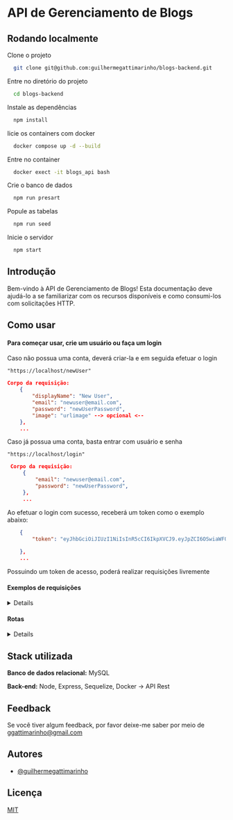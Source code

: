 
# API de Gerenciamento de Blogs



## Rodando localmente

Clone o projeto

```bash
  git clone git@github.com:guilhermegattimarinho/blogs-backend.git
```

Entre no diretório do projeto

```bash
  cd blogs-backend
```

Instale as dependências

```bash
  npm install
```

Iicie os containers com docker

```bash
  docker compose up -d --build
```

Entre no container

```bash
  docker exect -it blogs_api bash
```

Crie o banco de dados

```bash
  npm run presart 
```

Popule as tabelas

```bash
  npm run seed
```

Inicie o servidor

```bash
  npm start
```




## Introdução
Bem-vindo à API de Gerenciamento de Blogs! Esta documentação deve ajudá-lo a se familiarizar com os recursos disponíveis e como consumi-los com solicitações HTTP.


## Como usar

  #### Para começar usar, crie um usuário ou faça um login
  Caso não possua uma conta, deverá criar-la e em seguida efetuar o login
   ```
  "https://localhost/newUser"
  ```

  ```json
  Corpo da requisição: 
      {
          "displayName": "New User",
          "email": "newuser@email.com",
          "password": "newUserPassword",
          "image": "urlimage" --> opcional <--
      },
      ...
  ```
  Caso já possua uma conta, basta entrar com usuário e senha
  ```
  "https://localhost/login"
  ```

 ```json
  Corpo da requisição: 
      {
          "email": "newuser@email.com",
          "password": "newUserPassword",
      },
      ...
  ```
  Ao efetuar o login com sucesso, receberá um token como o exemplo abaixo:
  ```json
      {
          "token": "eyJhbGciOiJIUzI1NiIsInR5cCI6IkpXVCJ9.eyJpZCI6OSwiaWF0IjoxNjk2MzczNDMwLCJleHAiOjE2OTg5NjU0MzB9.B_NiIm-KkbvMQ1_IjQHFUJqn_TzIDbN1mhoK5sTlNVM"
          
      },
      ...
  ```
  Possuindo um token de acesso, poderá realizar requisições livremente
  #### Exemplos de requisições
<details>
  
  ```
  "https://localhost/user"

  [
    {
        "id": 1,
        "displayName": "Morpheus",
        "email": "morpheus@email.com",
        "image": "http://image.url.com"
    },
    {
        "id": 2,
        "displayName": "Neo",
        "email": "neo@email.com",
        "image": "http://image.url.com"
    }
]
  ```
  ```
  "https://localhost/user/1"

    {
        "id": 1,
        "displayName": "Morpheus",
        "email": "morpheus@email.com",
        "image": "http://image.url.com"
    }
  ```
  ```
  "https://api.url.com/categories"

   [
    {
        "id": 1,
        "name": "Hello World"
    },
    {
        "id": 2,
        "name": "Matirx"
    },
   ]
  ```
  ```
  "https://localhost/post"

   [
    {
        "id": 1,
        "title": "Latest updates, August 1st",
        "content": "The whole text for the blog post goes here in this key",
        "userId": 1,
        "published": "2023-10-03T23:26:53.000Z",
        "updated": "2023-10-03T23:26:53.000Z",
        "user": {
            "id": 1,
            "displayName": "morpheus",
            "email": "morpheus@email.com",
            "image": "http://imageurl.com"
        },
        "categories": [
            {
                "id": 1,
                "name": "Hello World"
            },
            {
                "id": 2,
                "name": "Matirx"
            }
        ]
    }
   ]
  ```
```
  "https://localhost/post/1"
    {
        "id": 1,
        "title": "Latest updates, August 1st",
        "content": "The whole text for the blog post goes here in this key",
        "userId": 1,
        "published": "2023-10-03T23:26:53.000Z",
        "updated": "2023-10-03T23:26:53.000Z",
        "user": {
            "id": 1,
            "displayName": "morpheus",
            "email": "morpheus@email.com",
            "image": "http://imageurl.com"
        },
        "categories": [
            {
                "id": 1,
                "name": "Hello World"
            },
            {
                "id": 2,
                "name": "Matirx"
            }
        ]
    }
  ```
```
  "https://localhost/post/search?q=latest"

   [
    {
        "id": 1,
        "title": "Latest updates, August 1st",
        "content": "The whole text for the blog post goes here in this key",
        "userId": 1,
        "published": "2023-10-03T23:26:53.000Z",
        "updated": "2023-10-03T23:26:53.000Z",
        "user": {
            "id": 1,
            "displayName": "morpheus",
            "email": "morpheus@email.com",
            "image": "http://imageurl.com"
        },
        "categories": [
            {
                "id": 1,
                "name": "Hello World"
            },
            {
                "id": 2,
                "name": "Matirx"
            }
        ]
    }
   ]
  ```
</details>
 
#### Rotas
<details>
  post /newUser -> cria um novo usuario mediante nome, email, senha e imagem(url - opcional) <br/>
  
  post /login -> realiza o login de um usuario existente -> gera um barrer token que sera utilizado para acessar as proximas rotas <br/>

  <br/>
  get /user -> lista com todos os usuarios -> é necessario ussar o token gerado no login na autorizathion <br/>
  get /user/:id -> lista com usuario correspondente ao id -> é necessario ussar o token gerado no login na autorizathion <br/>
  put /user/:id -> permite editar as informações de um usuario -> é necessario ussar o token gerado no login na autorizathion <br/>
  delete /user/:id -> deleta usuario corresondete ao id -> é necessario ussar o token gerado no login na autorizathion <br/>

  <br/>
  post /categories -> cria uma nova categoria mediante um nome (ex: {name: carros} -> é necessario ussar o token gerado no login na autorizathion <br/>
  get /categories -> lista com todos as categorias -> é necessario ussar o token gerado no login na autorizathion  <br/>

  <br/>
  post /post -> cria um novo post mediante titulo, corpo e categorias -> é necessario ussar o token gerado no login na autorizathion <br/>
  get /post -> lista com todos os posts -> é necessario ussar o token gerado no login na autorizathion <br/>
  get /post/search?q= -> lista com todos os posts correspondentes ao termo de busca -> é necessario ussar o token gerado no login na autorizathion <br/>
  get /post/:id -> lista com post correspondente ao id -> é necessario ussar o token gerado no login na autorizathion <br/>
  put /post/:id -> atualiza o post correspondente ao id mediante titulo e corpo -> é necessario ussar o token gerado no login na autorizathion <br/>
  delete /post/:id -> deleta o post correspondete ao id -> é necessario ussar o token gerado no login na autorizathion <br/>
</details>


## Stack utilizada

**Banco de dados relacional:** MySQL

**Back-end:** Node, Express, Sequelize, Docker ->  API Rest


## Feedback

Se você tiver algum feedback, por favor deixe-me saber por meio de ggattimarinho@gmail.com


## Autores

- [@guilhermegattimarinho](https://www.github.com/guilhermegattimarinho)


## Licença

[MIT](https://choosealicense.com/licenses/mit/)

